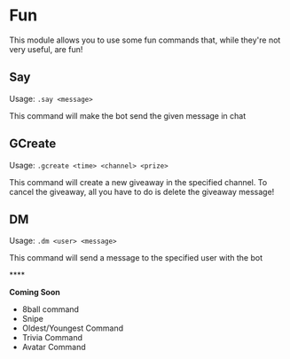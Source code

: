 # Fun

This module allows you to use some fun commands that, while they're not very useful, are fun!

## Say

Usage: `.say <message>`

This command will make the bot send the given message in chat

## GCreate

Usage: `.gcreate <time> <channel> <prize>`

This command will create a new giveaway in the specified channel. To cancel the giveaway, all you have to do is delete the giveaway message!

## DM

Usage: `.dm <user> <message>`

This command will send a message to the specified user with the bot

\*\*\*\*

**Coming Soon**

* 8ball command
* Snipe
* Oldest/Youngest Command
* Trivia Command
* Avatar Command

